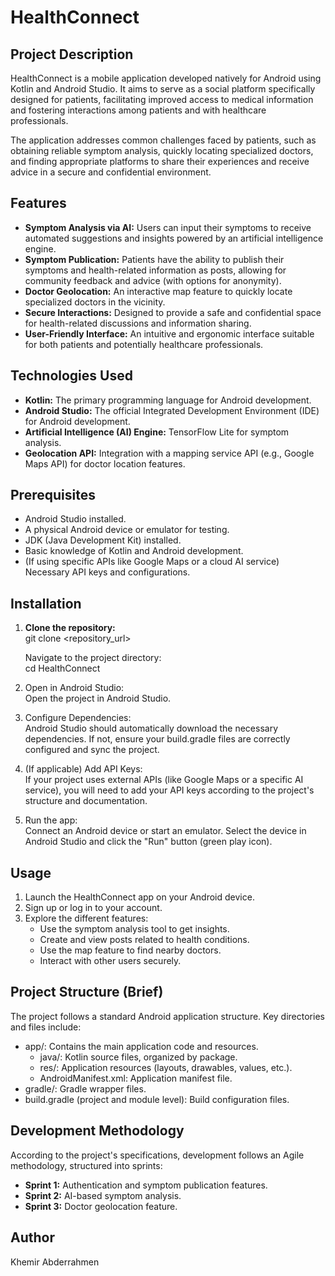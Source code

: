 # **HealthConnect**

## **Project Description**

HealthConnect is a mobile application developed natively for Android using Kotlin and Android Studio. It aims to serve as a social platform specifically designed for patients, facilitating improved access to medical information and fostering interactions among patients and with healthcare professionals.

The application addresses common challenges faced by patients, such as obtaining reliable symptom analysis, quickly locating specialized doctors, and finding appropriate platforms to share their experiences and receive advice in a secure and confidential environment.

## **Features**

* **Symptom Analysis via AI:** Users can input their symptoms to receive automated suggestions and insights powered by an artificial intelligence engine.  
* **Symptom Publication:** Patients have the ability to publish their symptoms and health-related information as posts, allowing for community feedback and advice (with options for anonymity).  
* **Doctor Geolocation:** An interactive map feature to quickly locate specialized doctors in the vicinity.  
* **Secure Interactions:** Designed to provide a safe and confidential space for health-related discussions and information sharing.  
* **User-Friendly Interface:** An intuitive and ergonomic interface suitable for both patients and potentially healthcare professionals.

## **Technologies Used**

* **Kotlin:** The primary programming language for Android development.  
* **Android Studio:** The official Integrated Development Environment (IDE) for Android development.  
* **Artificial Intelligence (AI) Engine:** TensorFlow Lite for symptom analysis.  
* **Geolocation API:** Integration with a mapping service API (e.g., Google Maps API) for doctor location features.  

## **Prerequisites**

* Android Studio installed.  
* A physical Android device or emulator for testing.  
* JDK (Java Development Kit) installed.  
* Basic knowledge of Kotlin and Android development.  
* (If using specific APIs like Google Maps or a cloud AI service) Necessary API keys and configurations.

## **Installation**

1. **Clone the repository:**  
   git clone \<repository\_url\>

   Navigate to the project directory:  
   cd HealthConnect

2. Open in Android Studio:  
   Open the project in Android Studio.  
3. Configure Dependencies:  
   Android Studio should automatically download the necessary dependencies. If not, ensure your build.gradle files are correctly configured and sync the project.  
4. (If applicable) Add API Keys:  
   If your project uses external APIs (like Google Maps or a specific AI service), you will need to add your API keys according to the project's structure and documentation.  
5. Run the app:  
   Connect an Android device or start an emulator. Select the device in Android Studio and click the "Run" button (green play icon).

## **Usage**

1. Launch the HealthConnect app on your Android device.  
2. Sign up or log in to your account.  
3. Explore the different features:  
   * Use the symptom analysis tool to get insights.  
   * Create and view posts related to health conditions.  
   * Use the map feature to find nearby doctors.  
   * Interact with other users securely.

## **Project Structure (Brief)**

The project follows a standard Android application structure. Key directories and files include:

* app/: Contains the main application code and resources.  
  * java/: Kotlin source files, organized by package.  
  * res/: Application resources (layouts, drawables, values, etc.).  
  * AndroidManifest.xml: Application manifest file.  
* gradle/: Gradle wrapper files.  
* build.gradle (project and module level): Build configuration files.

## **Development Methodology**

According to the project's specifications, development follows an Agile methodology, structured into sprints:

* **Sprint 1:** Authentication and symptom publication features.  
* **Sprint 2:** AI-based symptom analysis.  
* **Sprint 3:** Doctor geolocation feature.

## **Author**

Khemir Abderrahmen
